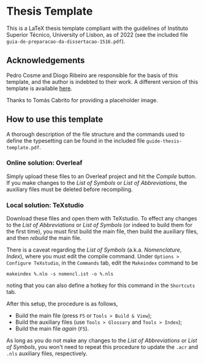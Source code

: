 # Thesis Template

This is a LaTeX thesis template compliant with the guidelines of Instituto Superior Técnico, University of Lisbon, as of 2022 (see the included file `guia-de-preparacao-da-dissertacao-1516.pdf`).

## Acknowledgements

Pedro Cosme and Diogo Ribeiro are responsible for the basis of this template, and the author is indebted to their work. A different version of this template is available [here](https://github.com/diogoribeiro98/IST_Master_Thesis_Template_V2).

Thanks to Tomás Cabrito for providing a placeholder image.

## How to use this template

A thorough description of the file structure and the commands used to define the typesetting can be found in the included file `guide-thesis-template.pdf`. 

### Online solution: Overleaf

Simply upload these files to an Overleaf project and hit the _Compile_ button. If you make changes to the _List of Symbols_ or _List of Abbreviations_, the auxiliary files must be deleted before recompiling.

### Local solution: TeXstudio

Download these files and open them with TeXstudio. To effect any changes to the _List of Abbreviations_ or _List of Symbols_ (or indeed to build them for the first time), you must first build the main file, then build the auxiliary files, and then _rebuild_ the main file.

There is a caveat regarding the _List of Symbols_ (a.k.a. _Nomenclature_, _Index_), where you must edit the compile command. Under `Options > Configure TeXstudio`, in the `Commands` tab, edit the `Makeindex` command to be
```
makeindex %.nlo -s nomencl.ist -o %.nls
```
noting that you can also define a hotkey for this command in the `Shortcuts` tab.

After this setup, the procedure is as follows,

- Build the main file (press `F5` or `Tools > Build & View`);
- Build the auxiliary files (use `Tools > Glossary` and `Tools > Index`);
- Build the main file _again_ (`F5`).

As long as you do not make any changes to the _List of Abbreviations_ or _List of Symbols_, you won't need to repeat this procedure to update the `.acr` and `.nls` auxiliary files, respectively.

